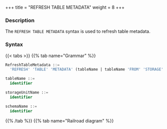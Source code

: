 +++
title = "REFRESH TABLE METADATA"
weight = 8
+++

### Description

The `REFRESH TABLE METADATA` syntax is used to refresh table metadata.

### Syntax

{{< tabs >}}
{{% tab name="Grammar" %}}
```sql
RefreshTableMetadata ::=
  'REFRESH' 'TABLE' 'METADATA' (tableName | tableName 'FROM' 'STORAGE' 'UNIT' storageUnitName ('SCHEMA' schemaName)?)?

tableName ::=
  identifier

storageUnitName ::=
  identifier

schemaName ::=
  identifier
```
{{% /tab %}}
{{% tab name="Railroad diagram" %}}
<iframe frameborder="0" name="diagram" id="diagram" width="100%" height="100%"></iframe>
{{% /tab %}}
{{< /tabs >}}

### Supplement

- When `tableName` and `storageUnitName` is not specified, the default is to refresh all table metadata.

- refresh table metadata need to use `DATABASE`. If `DATABASE` is not used, `No database selected` will be prompted.

- If there are no tables in the schema, the schema will be deleted.


### Example

- Refresh specified table's metadata in specified schema of a specified storage unit

```sql
REFRESH TABLE METADATA t_order FROM STORAGE UNIT ds_1 SCHEMA db_schema;
```

- Refresh all tables' metadata in specified schema of a specified storage unit

```sql
REFRESH TABLE METADATA FROM STORAGE UNIT ds_1 SCHEMA db_schema;
```

- Refresh metadata for specified table in specified storage unit

```sql
REFRESH TABLE METADATA t_order FROM STORAGE UNIT ds_1;
```

- Refresh metadata for specified table

```sql
REFRESH TABLE METADATA t_order;
```
- Refresh all table metadata

```sql
REFRESH TABLE METADATA;
```

### Reserved word

`REFRESH`, `TABLE`, `METADATA`, `FROM`, `STORAGE`, `UNIT`

### Related links

- [Reserved word](/en/user-manual/shardingsphere-proxy/distsql/syntax/reserved-word/)
